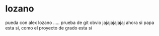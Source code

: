 # lozano
pueda con alex lozano ..... prueba de git obvio 
jajajajajajaj
ahora si papa 
esta si, como el proyecto de grado 
esta si
